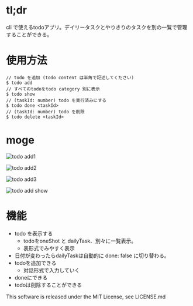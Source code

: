 # tl;dr
cli で使えるtodoアプリ。デイリータスクとやりきりのタスクを別の一覧で管理することができる。

# 使用方法
```
// todo を追加 (todo content は半角で記述してください)
$ todo add
// すべてのtodoをtodo category 別に表示
$ todo show
// (taskId: number) todo を実行済みにする
$ todo done <taskId>
// (taskId: number) todo を削除
$ todo delete <taskId>
```

# moge
![todo add1](https://github.com/kyu08/todo-cli/blob/images/todo-cli1.png?raw=true)

![todo add2](https://github.com/kyu08/todo-cli/blob/images/todo-cli2.png?raw=true)

![todo add3](https://github.com/kyu08/todo-cli/blob/images/todo-cli3.png?raw=true)

![todo add show](https://github.com/kyu08/todo-cli/blob/images/todo-cli4.png?raw=true)

# 機能
- todo を表示する
  - todoをoneShot と dailyTask、別々に一覧表示。
  - 表形式でみやすく表示
- 日付が変わったらdailyTaskは自動的に done: false に切り替わる。
- todoを追加できる
  - 対話形式で入力していく
- doneにできる
- todoは削除することができる

This software is released under the MIT License, see LICENSE.md
